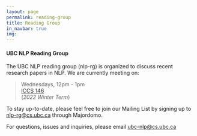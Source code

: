 ```yaml
---
layout: page
permalink: reading-group
title: Reading Group
in_navbar: true
img:
---
```


#### UBC NLP Reading Group

The UBC NLP reading group (nlp-rg) is organized to discuss recent research papers in NLP. We are currently meeting on:

> Wednesdays, 12pm - 1pm <br>
> [ICCS 146](https://www.cs.ubc.ca/our-department/maps) <br>
> (*2022 Winter Term*)

To stay up-to-date, please feel free to join our Mailing List by signing up to nlp-rg@cs.ubc.ca through Majordomo. 

For questions, issues and inquiries, please email ubc-nlp@cs.ubc.ca
